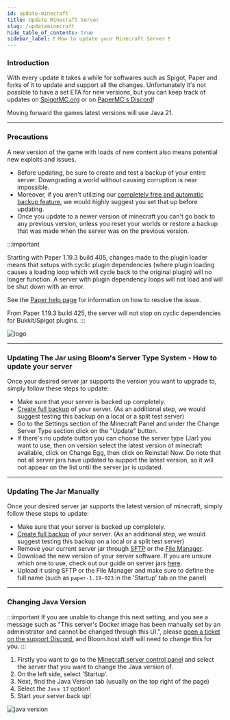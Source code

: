 ```yaml
---
id: update-minecraft
title: Update Minecraft Server
slug: /updateminecraft
hide_table_of_contents: true
sidebar_label: ❗ How to update your Minecraft Server ❗
---
```


### Introduction

With every update it takes a while for softwares such as Spigot, Paper and forks of it to update and support all the changes. Unfortunately it's not possible to have a set ETA for new versions, but you can keep track of updates on [SpigotMC.org](https://www.spigotmc.org) or on  [PaperMC's Discord](https://discord.gg/papermc)!

Moving forward the games latest versions will use Java 21.

---

### Precautions
A new version of the game with loads of new content also means potential new exploits and issues.
- Before updating, be sure to create and test a backup of your entire server. Downgrading a world without causing corruption is near impossible.
- Moreover, if you aren't utilizing our [completely free and automatic backup feature](../using_the_panel/backups.md), we would highly suggest you set that up before updating.
- Once you update to a newer version of minecraft you can't go back to any previous version, unless you reset your worlds or restore a backup that was made when the server was on the previous version.

:::important

Starting with Paper 1.19.3 build 405, changes made to the plugin loader means that setups with cyclic plugin dependencies (where plugin loading causes a loading loop which will cycle back to the original plugin) will no longer function. A server with plugin dependency loops will not load and will be shut down with an error.

See the [Paper help page](https://docs.papermc.io/paper/reference/paper-plugins#cyclic-plugin-loading) for information on how to resolve the issue.

From Paper 1.19.3 build 425, the server will not stop on cyclic dependencies for Bukkit/Spigot plugins.
:::

![logo](/running_a_server/1.18/2.png)


---

### Updating The Jar using Bloom's Server Type System - How to update your server
Once your desired server jar supports the version you want to upgrade to, simply follow these steps to update:
- Make sure that your server is backed up completely.
- [Create full backup](../using_the_panel/backups.md) of your server. (As an additional step, we would suggest testing this backup on a local or a split test server)
- Go to the Settings section of the Minecraft Panel and under the Change Server Type section click on the "Update" button.
- If there's no update button you can choose the server type (Jar) you want to use, then on version select the latest version of minecraft available, click on Change Egg, then click on Reinstall Now. Do note that not all server jars have updated to support the latest version, so it will not appear on the list until the server jar is updated. 

---


### Updating The Jar Manually
Once your desired server jar supports the latest version of minecraft, simply follow these steps to update:
- Make sure that your server is backed up completely.
- [Create full backup](../using_the_panel/backups.md) of your server. (As an additional step, we would suggest testing this backup on a local or a split test server)
- Remove your current server jar through [SFTP](../using_the_panel/sftp.md) or the [File Manager](../using_the_panel/file-manager-controls.md).
- Download the new version of your server software. If you are unsure which one to use, check out our guide on server jars [here](jars.md).
- Upload it using SFTP or the File Manager and make sure to define the full name (such as `paper-1.19-023` in the 'Startup' tab on the panel)

---

### Changing Java Version

:::important
If you are unable to change this next setting, and you see a message such as "This server's Docker image has been manually set by an administrator and cannot be changed through this UI.", please [open a ticket on the support Discord.](https://discord.com/invite/bloom) and Bloom.host staff will need to change this for you.
:::

1. Firstly you want to go to the [Minecraft server control panel](https://mc.bloom.host/) and select the server that you want to change the Java version of.
2. On the left side, select 'Startup'.
3. Next, find the Java Version tab (usually on the top right of the page) 
4. Select the `Java 17` option!
5. Start your server back up!

![java version](/running_a_server/java_version/1.png)
